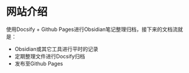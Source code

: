 # 网站介绍
使用Docsify + Github Pages进行Obsidian笔记整理归档，接下来的文档流就是：
- Obsidian或其它工具进行平时的记录
- 定期整理文件进行Docsify归档
- 发布至Github Pages